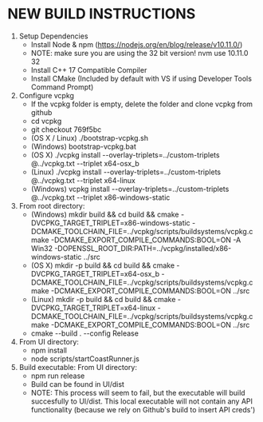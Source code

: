 # NEW BUILD INSTRUCTIONS
1. Setup Dependencies
	* Install Node & npm (https://nodejs.org/en/blog/release/v10.11.0/)
    * NOTE: make sure you are using the 32 bit version! nvm use 10.11.0 32
	* Install C++ 17 Compatible Compiler
	* Install CMake (Included by default with VS if using Developer Tools Command Prompt)
2. Configure vcpkg
	* If the vcpkg folder is empty, delete the folder and clone vcpkg from github
	* cd vcpkg
	* git checkout 769f5bc
	* (OS X / Linux) ./bootstrap-vcpkg.sh
	* (Windows) bootstrap-vcpkg.bat
	* (OS X) ./vcpkg install --overlay-triplets=../custom-triplets @../vcpkg.txt --triplet x64-osx_b
	* (Linux) ./vcpkg install --overlay-triplets=../custom-triplets @../vcpkg.txt --triplet x64-linux
	* (Windows) vcpkg install --overlay-triplets=../custom-triplets @../vcpkg.txt --triplet x86-windows-static
3. From root directory:
	* (Windows) mkdir build && cd build && cmake -DVCPKG_TARGET_TRIPLET=x86-windows-static -DCMAKE_TOOLCHAIN_FILE=../vcpkg/scripts/buildsystems/vcpkg.cmake -DCMAKE_EXPORT_COMPILE_COMMANDS:BOOL=ON -A Win32 -DOPENSSL_ROOT_DIR:PATH=../vcpkg/installed/x86-windows-static ../src
	* (OS X) mkdir -p build && cd build && cmake -DVCPKG_TARGET_TRIPLET=x64-osx_b -DCMAKE_TOOLCHAIN_FILE=../vcpkg/scripts/buildsystems/vcpkg.cmake -DCMAKE_EXPORT_COMPILE_COMMANDS:BOOL=ON ../src
	* (Linux) mkdir -p build && cd build && cmake -DVCPKG_TARGET_TRIPLET=x64-linux -DCMAKE_TOOLCHAIN_FILE=../vcpkg/scripts/buildsystems/vcpkg.cmake -DCMAKE_EXPORT_COMPILE_COMMANDS:BOOL=ON ../src
	* cmake --build . --config Release
4. From UI directory:
	* npm install
	* node scripts/startCoastRunner.js
5. Build executable:
	From UI directory:
	* npm run release
	* Build can be found in UI/dist
	* NOTE: This process will seem to fail, but the executable will build succesfully to UI/dist. This local executable will not contain any API functionality (because we rely on Github's build to insert API creds')
